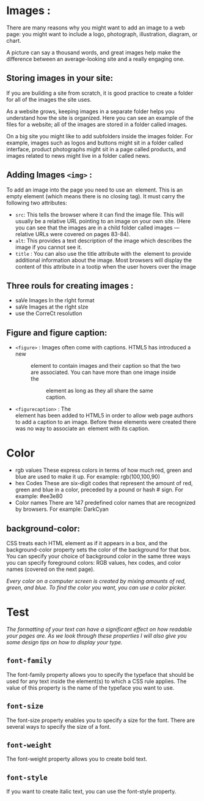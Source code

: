 # Images :

There are many reasons why you might want to add an image to a web page: you might want to include a logo, photograph, illustration, diagram, or chart.

A picture can say a thousand words, and great images help make the difference between an average-looking site and a really engaging one.

## Storing images in your site:

If you are building a site from scratch, it is good practice to create a folder for all of the images the site uses.

As a website grows, keeping images in a separate folder helps you understand how the site is organized. Here you can see an example of the files for a website; all of the images are stored in a folder called images.

On a big site you might like to add subfolders inside the images folder. For example, images such as logos and buttons might sit in a folder called interface, product photographs might sit in a page called products, and images related to news might live in a folder called news.

## Adding Images `<img>` :

To add an image into the page you need to use an <img> element. This is an empty element (which means there is no closing tag). It must carry the following two attributes:

* `src`: This tells the browser where it can find the image file. This will usually be a relative URL pointing to an image on your own site. (Here you can see that the images are in a child folder called images — relative URLs were covered on pages 83-84). 
* `alt`: This provides a text description of the image which describes the image if you cannot see it.
* `title` : You can also use the title attribute with the <img> element to provide additional information about the image. Most browsers will display the content of this attribute in a tootip when the user hovers over the image

## Three rouls for creating images :

- saVe Images In the rIght format
- saVe Images at the rIght sIze
- use the CorreCt resolutIon

## Figure and figure caption:

* `<figure>` :
Images often come with captions. HTML5 has introduced a new <figure> element to contain images and their caption so that the two are associated. 
You can have more than one image inside the <figure> element as long as they all share the same caption.
* `<figurecaption>` :
The <figcaption> element has been added to HTML5 in order to allow web page authors to add a caption to an image.
Before these elements were created there was no way to associate an <img> element with its caption.

# Color 

* rgb values 
These express colors in terms of how much red, green and blue are used to make it up. For example: rgb(100,100,90)
* hex Codes 
These are six-digit codes that represent the amount of red, green and blue in a color, preceded by a pound or hash # sign. For example: #ee3e80
* Color names 
There are 147 predefined color names that are recognized by browsers. For example: DarkCyan

## background-color:

CSS treats each HTML element as if it appears in a box, and the background-color property sets the color of the background for that box.
You can specify your choice of background color in the same three ways you can specify foreground colors: RGB values, hex codes, and color names (covered on the next page).

*Every color on a computer screen is created by mixing amounts of red, green, and blue. To find the color you want, you can use a color picker.*

# Test 

*The formatting of your text can have a significant effect on how readable your pages are. As we look through these properties I will also give you some design tips on how to display your type.*

## `font-family`

The font-family property allows you to specify the typeface that should be used for any text inside the element(s) to which a CSS rule applies.
The value of this property is the name of the typeface you want to use.

## `font-size`

The font-size property enables you to specify a size for the font. There are several ways to specify the size of a font. 

## `font-weight`

The font-weight property allows you to create bold text. 

## `font-style`

If you want to create italic text, you can use the font-style property.



